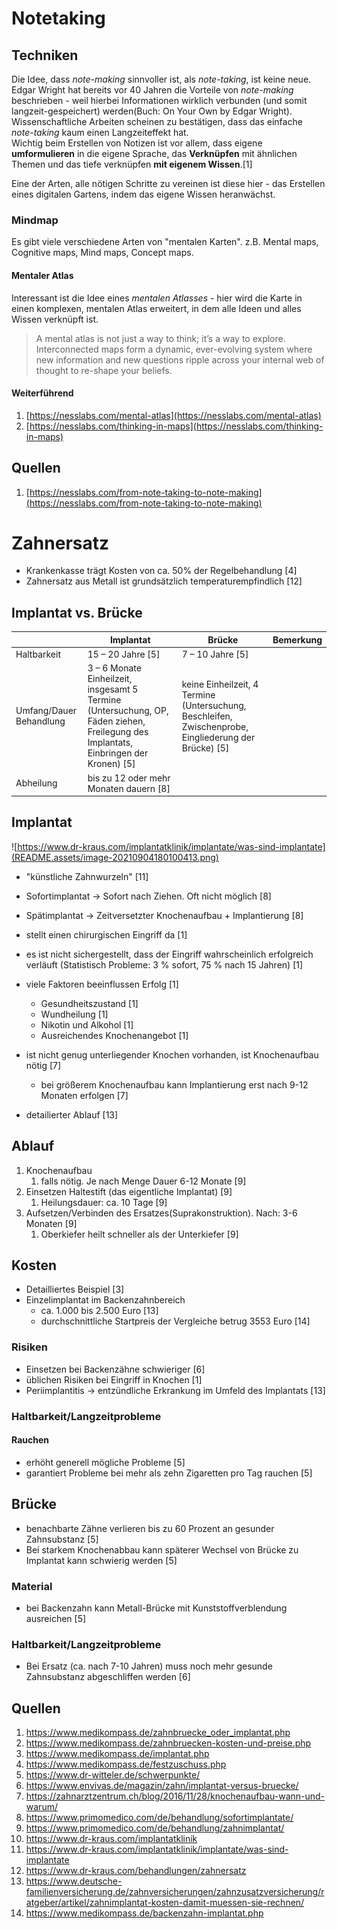 # Notetaking

## Techniken

Die Idee, dass _note-making_ sinnvoller ist, als _note-taking_, ist keine neue.  
Edgar Wright hat bereits vor 40 Jahren die Vorteile von _note-making_ beschrieben - weil hierbei Informationen wirklich verbunden (und somit langzeit-gespeichert) werden(Buch: On Your Own by Edgar
Wright). Wissenschaftliche Arbeiten scheinen zu bestätigen, dass das einfache _note-taking_ kaum einen Langzeiteffekt hat.  
Wichtig beim Erstellen von Notizen ist vor allem, dass eigene **umformulieren** in die eigene Sprache, das **Verknüpfen** mit ähnlichen Themen und das tiefe verknüpfen **mit eigenem Wissen**.[1]

Eine der Arten, alle nötigen Schritte zu vereinen ist diese hier - das Erstellen eines digitalen Gartens, indem das eigene Wissen heranwächst.

### Mindmap

Es gibt viele verschiedene Arten von "mentalen Karten". z.B. Mental maps, Cognitive maps, Mind maps, Concept maps.

#### Mentaler Atlas

Interessant ist die Idee eines _mentalen Atlasses_ - hier wird die Karte in einen komplexen, mentalen Atlas erweitert, in dem alle Ideen und alles Wissen verknüpft ist.

> A mental atlas is not just a way to think; it’s a way to explore. Interconnected maps form a dynamic, ever-evolving system where new information and new questions ripple across your internal web of thought to re-shape your beliefs.

#### Weiterführend

1. [https://nesslabs.com/mental-atlas](https://nesslabs.com/mental-atlas)
2. [https://nesslabs.com/thinking-in-maps](https://nesslabs.com/thinking-in-maps)

## Quellen

1. [https://nesslabs.com/from-note-taking-to-note-making](https://nesslabs.com/from-note-taking-to-note-making)

# Zahnersatz

- Krankenkasse trägt Kosten von ca. 50% der Regelbehandlung [4]
- Zahnersatz aus Metall ist grundsätzlich temperaturempfindlich [12]

## Implantat vs. Brücke

|                         | Implantat                                                    | Brücke                                                       | Bemerkung |
| ----------------------- | ------------------------------------------------------------ | ------------------------------------------------------------ | --------- |
| Haltbarkeit             | 15 – 20 Jahre [5]                                            | 7 – 10 Jahre [5]                                             |           |
| Umfang/Dauer Behandlung | 3 – 6 Monate Einheilzeit, insgesamt 5 Termine (Untersuchung, OP, Fäden ziehen, Freilegung des Implantats, Einbringen der Kronen) [5] | keine Einheilzeit, 4 Termine (Untersuchung, Beschleifen, Zwischenprobe, Eingliederung der Brücke) [5] |           |
| Abheilung               | bis zu 12 oder mehr Monaten dauern [8]                       |                                                              |           |

## Implantat

![https://www.dr-kraus.com/implantatklinik/implantate/was-sind-implantate](README.assets/image-20210904180100413.png)

- "künstliche Zahnwurzeln" [11]

- Sofortimplantat -> Sofort nach Ziehen. Oft nicht möglich [8]
- Spätimplantat -> Zeitversetzter Knochenaufbau + Implantierung [8]

- stellt einen chirurgischen Eingriff da [1]
- es ist nicht sichergestellt, dass der Eingriff wahrscheinlich erfolgreich verläuft (Statistisch Probleme: 3 % sofort,
  75 % nach 15 Jahren) [1]
- viele Faktoren beeinflussen Erfolg [1]
    - Gesundheitszustand [1]
    - Wundheilung [1]
    - Nikotin und Alkohol [1]
    - Ausreichendes Knochenangebot [1]
- ist nicht genug unterliegender Knochen vorhanden, ist Knochenaufbau nötig [7]
    - bei größerem Knochenaufbau kann Implantierung erst nach 9-12 Monaten erfolgen [7]
- detailierter Ablauf [13]

## Ablauf

1. Knochenaufbau
    1. falls nötig. Je nach Menge Dauer 6-12 Monate [9]
2. Einsetzen Haltestift (das eigentliche Implantat) [9]
    1. Heilungsdauer: ca. 10 Tage [9]
3. Aufsetzen/Verbinden des Ersatzes(Suprakonstruktion). Nach: 3-6 Monaten [9]
    1. Oberkiefer heilt schneller als der Unterkiefer [9]

## Kosten

- Detailliertes Beispiel [3]
- Einzelimplantat im Backenzahnbereich
    - ca. 1.000 bis 2.500 Euro [13]
    - durchschnittliche Startpreis der Vergleiche betrug 3553 Euro [14]

### Risiken

- Einsetzen bei Backenzähne schwieriger [6]
- üblichen Risiken bei Eingriff in Knochen [1]
- Periimplantitis -> entzündliche Erkrankung im Umfeld des Implantats [13]

### Haltbarkeit/Langzeitprobleme

#### Rauchen

- erhöht generell mögliche Probleme  [5]
- garantiert Probleme bei mehr als zehn Zigaretten pro Tag rauchen [5]

## Brücke

- benachbarte Zähne verlieren bis zu 60 Prozent an gesunder Zahnsubstanz  [5]
- Bei starkem Knochenabbau kann späterer Wechsel von Brücke zu Implantat kann schwierig werden [5]

### Material

- bei Backenzahn kann Metall-Brücke mit Kunststoffverblendung ausreichen [5]

### Haltbarkeit/Langzeitprobleme

- Bei Ersatz (ca. nach 7-10 Jahren) muss noch mehr gesunde Zahnsubstanz abgeschliffen werden [6]

## Quellen

1. https://www.medikompass.de/zahnbruecke_oder_implantat.php
2. https://www.medikompass.de/zahnbruecken-kosten-und-preise.php
3. https://www.medikompass.de/implantat.php
4. https://www.medikompass.de/festzuschuss.php
5. https://www.dr-witteler.de/schwerpunkte/
6. https://www.envivas.de/magazin/zahn/implantat-versus-bruecke/
7. https://zahnarztzentrum.ch/blog/2016/11/28/knochenaufbau-wann-und-warum/
8. https://www.primomedico.com/de/behandlung/sofortimplantate/
9. https://www.primomedico.com/de/behandlung/zahnimplantat/
10. https://www.dr-kraus.com/implantatklinik
11. https://www.dr-kraus.com/implantatklinik/implantate/was-sind-implantate
12. https://www.dr-kraus.com/behandlungen/zahnersatz
13. https://www.deutsche-familienversicherung.de/zahnversicherungen/zahnzusatzversicherung/ratgeber/artikel/zahnimplantat-kosten-damit-muessen-sie-rechnen/
14. https://www.medikompass.de/backenzahn-implantat.php